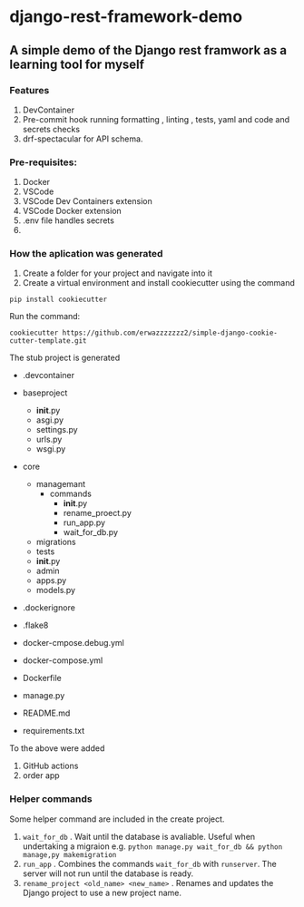 # django-rest-framework-demo

## A simple demo of the Django rest framwork as a learning tool for myself

### Features
1. DevContainer
2. Pre-commit hook running formatting , linting , tests, yaml and code and secrets checks
3. drf-spectacular for API schema.

### Pre-requisites:

1. Docker
2. VSCode
3. VSCode Dev Containers extension
4. VSCode Docker extension
5. .env file handles secrets
6. 
### How the aplication was generated

1. Create a folder for your project and navigate into it
2. Create a virtual environment and install cookiecutter  using the command

``` pip install cookiecutter ```

Run the command:

```cookiecutter https://github.com/erwazzzzzzz2/simple-django-cookie-cutter-template.git```

The stub project is generated

- .devcontainer
- baseproject
    - __init__.py
    - asgi.py
    - settings.py
    - urls.py
    - wsgi.py
- core
    - managemant
        - commands
            - __init__.py
            - rename_proect.py
            - run_app.py
            - wait_for_db.py
    - migrations
    - tests
    - __init__.py
    - admin
    - apps.py
    - models.py

- .dockerignore
- .flake8
- docker-cmpose.debug.yml
- docker-compose.yml
- Dockerfile
- manage.py
- README.md
- requirements.txt


To the above  were added

1. GitHub actions
2. order app

### Helper commands

Some helper command are included in the create project.
1. ```wait_for_db```  . Wait until the database is avaliable. Useful when undertaking a migraion e.g.
   ``` python manage.py wait_for_db && python manage,py makemigration ```
2. ```run_app``` . Combines the commands ```wait_for_db``` with ```runserver```. The server will not run until the database is ready.
3. ```rename_project <old_name> <new_name>``` . Renames and updates the Django project to use a new project name.

